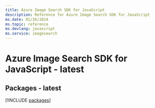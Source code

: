 ```yaml
---
title: Azure Image Search SDK for JavaScript
description: Reference for Azure Image Search SDK for JavaScript
ms.date: 01/26/2024
ms.topic: reference
ms.devlang: javascript
ms.service: imagesearch
---
```

# Azure Image Search SDK for JavaScript - latest
## Packages - latest
[!INCLUDE [packages](image-search-index.md)]